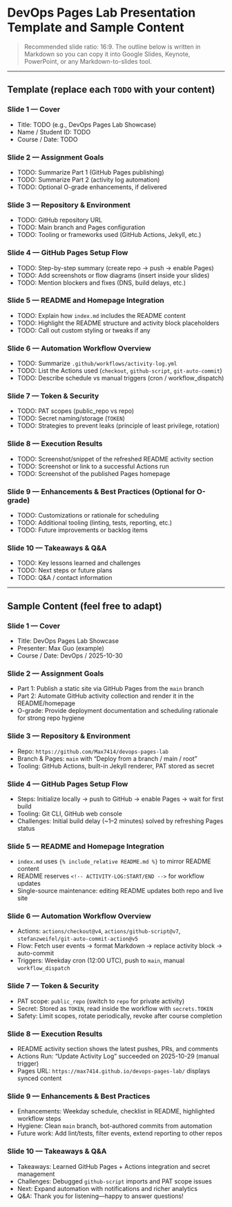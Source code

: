 # DevOps Pages Lab Presentation Template and Sample Content

> Recommended slide ratio: 16:9. The outline below is written in Markdown so you can copy it into Google Slides, Keynote, PowerPoint, or any Markdown-to-slides tool.

---

## Template (replace each `TODO` with your content)

### Slide 1 — Cover
- Title: TODO (e.g., DevOps Pages Lab Showcase)
- Name / Student ID: TODO
- Course / Date: TODO

### Slide 2 — Assignment Goals
- TODO: Summarize Part 1 (GitHub Pages publishing)
- TODO: Summarize Part 2 (activity log automation)
- TODO: Optional O-grade enhancements, if delivered

### Slide 3 — Repository & Environment
- TODO: GitHub repository URL
- TODO: Main branch and Pages configuration
- TODO: Tooling or frameworks used (GitHub Actions, Jekyll, etc.)

### Slide 4 — GitHub Pages Setup Flow
- TODO: Step-by-step summary (create repo → push → enable Pages)
- TODO: Add screenshots or flow diagrams (insert inside your slides)
- TODO: Mention blockers and fixes (DNS, build delays, etc.)

### Slide 5 — README and Homepage Integration
- TODO: Explain how `index.md` includes the README content
- TODO: Highlight the README structure and activity block placeholders
- TODO: Call out custom styling or tweaks if any

### Slide 6 — Automation Workflow Overview
- TODO: Summarize `.github/workflows/activity-log.yml`
- TODO: List the Actions used (`checkout`, `github-script`, `git-auto-commit`)
- TODO: Describe schedule vs manual triggers (cron / workflow_dispatch)

### Slide 7 — Token & Security
- TODO: PAT scopes (public_repo vs repo)
- TODO: Secret naming/storage (`TOKEN`)
- TODO: Strategies to prevent leaks (principle of least privilege, rotation)

### Slide 8 — Execution Results
- TODO: Screenshot/snippet of the refreshed README activity section
- TODO: Screenshot or link to a successful Actions run
- TODO: Screenshot of the published Pages homepage

### Slide 9 — Enhancements & Best Practices (Optional for O-grade)
- TODO: Customizations or rationale for scheduling
- TODO: Additional tooling (linting, tests, reporting, etc.)
- TODO: Future improvements or backlog items

### Slide 10 — Takeaways & Q&A
- TODO: Key lessons learned and challenges
- TODO: Next steps or future plans
- TODO: Q&A / contact information

---

## Sample Content (feel free to adapt)

### Slide 1 — Cover
- Title: DevOps Pages Lab Showcase
- Presenter: Max Guo (example)
- Course / Date: DevOps / 2025-10-30

### Slide 2 — Assignment Goals
- Part 1: Publish a static site via GitHub Pages from the `main` branch
- Part 2: Automate GitHub activity collection and render it in the README/homepage
- O-grade: Provide deployment documentation and scheduling rationale for strong repo hygiene

### Slide 3 — Repository & Environment
- Repo: `https://github.com/Max7414/devops-pages-lab`
- Branch & Pages: `main` with “Deploy from a branch / main / root”
- Tooling: GitHub Actions, built-in Jekyll renderer, PAT stored as secret

### Slide 4 — GitHub Pages Setup Flow
- Steps: Initialize locally → push to GitHub → enable Pages → wait for first build
- Tooling: Git CLI, GitHub web console
- Challenges: Initial build delay (~1–2 minutes) solved by refreshing Pages status

### Slide 5 — README and Homepage Integration
- `index.md` uses `{% include_relative README.md %}` to mirror README content
- README reserves `<!-- ACTIVITY-LOG:START/END -->` for workflow updates
- Single-source maintenance: editing README updates both repo and live site

### Slide 6 — Automation Workflow Overview
- Actions: `actions/checkout@v4`, `actions/github-script@v7`, `stefanzweifel/git-auto-commit-action@v5`
- Flow: Fetch user events → format Markdown → replace activity block → auto-commit
- Triggers: Weekday cron (12:00 UTC), push to `main`, manual `workflow_dispatch`

### Slide 7 — Token & Security
- PAT scope: `public_repo` (switch to `repo` for private activity)
- Secret: Stored as `TOKEN`, read inside the workflow with `secrets.TOKEN`
- Safety: Limit scopes, rotate periodically, revoke after course completion

### Slide 8 — Execution Results
- README activity section shows the latest pushes, PRs, and comments
- Actions Run: “Update Activity Log” succeeded on 2025-10-29 (manual trigger)
- Pages URL: `https://max7414.github.io/devops-pages-lab/` displays synced content

### Slide 9 — Enhancements & Best Practices
- Enhancements: Weekday schedule, checklist in README, highlighted workflow steps
- Hygiene: Clean `main` branch, bot-authored commits from automation
- Future work: Add lint/tests, filter events, extend reporting to other repos

### Slide 10 — Takeaways & Q&A
- Takeaways: Learned GitHub Pages + Actions integration and secret management
- Challenges: Debugged `github-script` imports and PAT scope issues
- Next: Expand automation with notifications and richer analytics
- Q&A: Thank you for listening—happy to answer questions!
